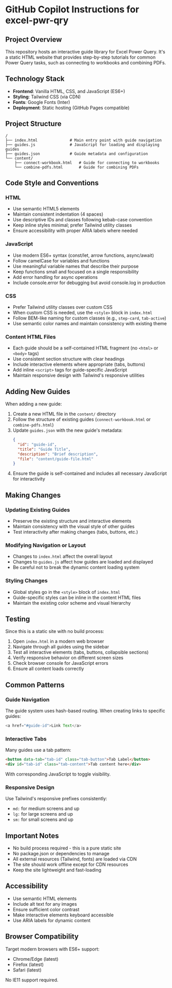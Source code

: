 # GitHub Copilot Instructions for excel-pwr-qry

## Project Overview

This repository hosts an interactive guide library for Excel Power Query. It's a static HTML website that provides step-by-step tutorials for common Power Query tasks, such as connecting to workbooks and combining PDFs.

## Technology Stack

- **Frontend**: Vanilla HTML, CSS, and JavaScript (ES6+)
- **Styling**: Tailwind CSS (via CDN)
- **Fonts**: Google Fonts (Inter)
- **Deployment**: Static hosting (GitHub Pages compatible)

## Project Structure

```
/
├── index.html              # Main entry point with guide navigation
├── guides.js               # JavaScript for loading and displaying guides
├── guides.json             # Guide metadata and configuration
└── content/
    ├── connect-workbook.html   # Guide for connecting to workbooks
    └── combine-pdfs.html       # Guide for combining PDFs
```

## Code Style and Conventions

### HTML
- Use semantic HTML5 elements
- Maintain consistent indentation (4 spaces)
- Use descriptive IDs and classes following kebab-case convention
- Keep inline styles minimal; prefer Tailwind utility classes
- Ensure accessibility with proper ARIA labels where needed

### JavaScript
- Use modern ES6+ syntax (const/let, arrow functions, async/await)
- Follow camelCase for variables and functions
- Use meaningful variable names that describe their purpose
- Keep functions small and focused on a single responsibility
- Add error handling for async operations
- Include console.error for debugging but avoid console.log in production

### CSS
- Prefer Tailwind utility classes over custom CSS
- When custom CSS is needed, use the `<style>` block in `index.html`
- Follow BEM-like naming for custom classes (e.g., `step-card`, `tab-active`)
- Use semantic color names and maintain consistency with existing theme

### Content HTML Files
- Each guide should be a self-contained HTML fragment (no `<html>` or `<body>` tags)
- Use consistent section structure with clear headings
- Include interactive elements where appropriate (tabs, buttons)
- Add inline `<script>` tags for guide-specific JavaScript
- Maintain responsive design with Tailwind's responsive utilities

## Adding New Guides

When adding a new guide:

1. Create a new HTML file in the `content/` directory
2. Follow the structure of existing guides (`connect-workbook.html` or `combine-pdfs.html`)
3. Update `guides.json` with the new guide's metadata:
   ```json
   {
     "id": "guide-id",
     "title": "Guide Title",
     "description": "Brief description",
     "file": "content/guide-file.html"
   }
   ```
4. Ensure the guide is self-contained and includes all necessary JavaScript for interactivity

## Making Changes

### Updating Existing Guides
- Preserve the existing structure and interactive elements
- Maintain consistency with the visual style of other guides
- Test interactivity after making changes (tabs, buttons, etc.)

### Modifying Navigation or Layout
- Changes to `index.html` affect the overall layout
- Changes to `guides.js` affect how guides are loaded and displayed
- Be careful not to break the dynamic content loading system

### Styling Changes
- Global styles go in the `<style>` block of `index.html`
- Guide-specific styles can be inline in the content HTML files
- Maintain the existing color scheme and visual hierarchy

## Testing

Since this is a static site with no build process:

1. Open `index.html` in a modern web browser
2. Navigate through all guides using the sidebar
3. Test all interactive elements (tabs, buttons, collapsible sections)
4. Verify responsive behavior on different screen sizes
5. Check browser console for JavaScript errors
6. Ensure all content loads correctly

## Common Patterns

### Guide Navigation
The guide system uses hash-based routing. When creating links to specific guides:
```javascript
<a href="#guide-id">Link Text</a>
```

### Interactive Tabs
Many guides use a tab pattern:
```html
<button data-tab="tab-id" class="tab-button">Tab Label</button>
<div id="tab-id" class="tab-content">Tab content here</div>
```

With corresponding JavaScript to toggle visibility.

### Responsive Design
Use Tailwind's responsive prefixes consistently:
- `md:` for medium screens and up
- `lg:` for large screens and up
- `sm:` for small screens and up

## Important Notes

- No build process required - this is a pure static site
- No package.json or dependencies to manage
- All external resources (Tailwind, fonts) are loaded via CDN
- The site should work offline except for CDN resources
- Keep the site lightweight and fast-loading

## Accessibility

- Use semantic HTML elements
- Include alt text for any images
- Ensure sufficient color contrast
- Make interactive elements keyboard accessible
- Use ARIA labels for dynamic content

## Browser Compatibility

Target modern browsers with ES6+ support:
- Chrome/Edge (latest)
- Firefox (latest)
- Safari (latest)

No IE11 support required.
